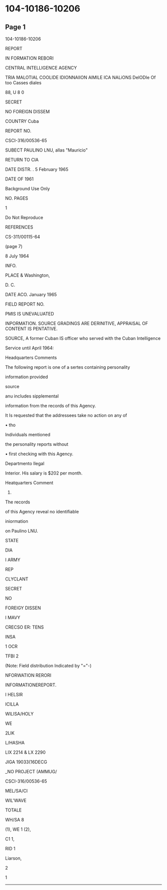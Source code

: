 # 104-10186-10206

## Page 1

104-10186-10206

REPORT

IN FORMATION REBORI

CENTRAL INTELLIGENCE AGENCY

TRIA MALOTIAL COOLIDE IDIONNAIION AlMILE ICA NALiONS DelODIe Of too Casses diales

88, U 8 0

SECRET

NO FOREIGN DISSEM

COUNTRY Cuba

REPORT NO.

CSCI-316/00536-65

SUBECT PAULINO LNU, allas "Mauricio"

RETURN TO CIA

DATE DISTR. . 5 February 1965

DATE OF 1961

Background Use Only

NO. PAGES

1

Do Not Reproduce

REFERENCES

CS-311/00115-64

(page 7)

8 July 1964

INFO.

PLACE & Washington,

D. C.

DATE ACO. January 1965

FIELD REPORT NO.

PMIS IS UNEVALUATED

INPORMATION. SOURCE GRADINGS ARE DERINITIVE, APPRAISAL OF CONTENT IS PENTATIVE.

SOURCE, A former Cuban IS officer who served with the Cuban Intelligence

Service until April 1964:

Headquarters Comments

The following report is one of a sertes containing personality

information provided

source

anu includes sipplemental

information from the records of this Agency.

It Is requested that the addressees take no action on any of

• tho

Individuals mentioned

the personality reports without

• first checking with this Agency.

Departmento Ilegal

Interior. His salary is $202 per month.

Heatquarters Comment

1.

The records

of this Agency reveal no identifiable

iniormation

on Paulino LNU.

STATE

DIA

I ARMY

REP

CLYCLANT

SECRET

NO

FOREIGY DISSEN

I MAVY

CRECSO ER: TENS

INSA

1 OCR

TFBI 2

(Note: Field distribution Indicated by "="-)

NFORWATION RERORI

INFORMATIONEREPORT.

I HELSIR

ICILLA

WILISA/HOLY

WE

2LIK

L/HASHA

LIX 2214 & LX 2290

JIGA 19033(16DECG

_NO PROJECT (AMMUG/

CSCI-316/00536-65

MEL/SA/CI

WIL'WAVE

TOTALE

WH/SA 8

(1), WE 1 (2),

C1 1,

RID 1

Liarson,

2

1

---

